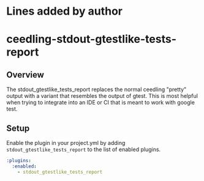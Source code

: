 # Lines added by author
ceedling-stdout-gtestlike-tests-report
======================

## Overview

The stdout_gtestlike_tests_report replaces the normal ceedling "pretty" output with 
a variant that resembles the output of gtest. This is most helpful when trying to 
integrate into an IDE or CI that is meant to work with google test.

## Setup

Enable the plugin in your project.yml by adding `stdout_gtestlike_tests_report`
to the list of enabled plugins.

``` YAML
:plugins:
  :enabled:
    - stdout_gtestlike_tests_report
```
